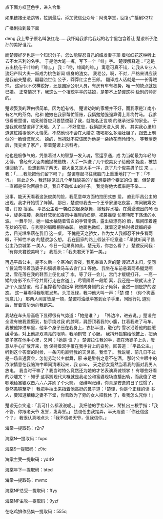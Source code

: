 点下面方框蓝色字，进入合集

如果链接无法跳转，拉到最后，添加微信公众号：阿斑学堂，回复:广播剧X212

广播剧拉到最下面

deng
我上辈子原名叫张红花……我怀疑我爹给我起的名字里包含着让
楚谡断子绝孙的美好诅咒。

而楚谡好歹也是一个知识分子，怎么能容忍自己的结发妻子顶
着张红花这种听上去不太吉利的名字。
于是他大笔一挥，写下一个「绯」字。
楚谡解释道：「这是五出桃花千叶绯的『绯』。」
我：「哟，绯闻的绯。」
寓意可真不错，让我从专业人流妇产科大夫一跃成为桃色新闻
缠身的渣女。
我老公，啊，不对，严格来讲应该是我前夫楚谡，翩翩浊世佳
公子，莽莽红尘白玉郎。
翻译成人话就是——长得贼帅。
这家伙不仅样貌好，还是国家公职人员，有房有车有权势，唯
一的缺点就是已婚。
正常情况下，我这么一个相貌平平的姑娘，是攀不上楚谡这种
级别的帅哥的。

楚谡娶我的理由很简单，因为姐有钱。
楚谡幼时的家境并不好，而我家是江南小有名气的茶商，他和
他娘在我家帮忙管账，我俩勉勉强强算得上青梅竹马。
我爹很看重楚谡，临死前答应只要楚谡娶了我，就能名正言顺
的继承张家的家业。
于是我就和楚谡拜了天地，入了……不好意思，我俩那天没入洞
房。
其实我心里知道这桩婚事他不太情愿，不然他也不会在大婚之
夜喝那么多酒壮胆子，跟去上刑似的一脸慷慨就义。
娘的，当初就不应该因为他是一朵娇花而怜惜他。
等我爹走后，我变卖了家产，带着楚谡上京科考。







他也是极争气的，凭借着过人的智慧一发入魂，官运亨通，成
为当朝最为年轻的太傅。
曾经有大臣向他抛橄榄枝，大手一挥送了几个貌美女子给他做
姬妾，被楚谡回绝了。
没想到隔了两天，那大臣又是大手一挥，送了几个俊美男子过
来……
我：「……我能把他们留下吗？」
楚谡卷起书往我脑门上重重地打了一下：「不行。」
除此之外，我还碰见过几个年轻貌美的丫鬟想要搏个妾室的位
置，但楚谡一直都是任你百般作妖，我自不动如山的样子。
我觉得他大概率是不举……







没事，能天天看着这张俊美的脸，我愿意单方面柏拉图式恋
爱。
直到平昌公主的出现，我才开始慌了阵脚。
那日，楚谡带我去一个王爷家里吃夜宴，席间觥筹交错，灯影
摇落。
平昌公主着一袭红衣起身献舞，她轻挥水袖，在潺潺流出的琴
音中，旋身摆腰，身段纤软犹如春风中摇晃的细柳，裙裳摇曳
仿若艳阳下荡漾的水波。
一舞毕时，她一幅水袖随着雪白的手臂滑落，露出极漂亮的
脸，眉间印着莲花状的花钿，与秀丽的眉眼相得益彰。
她面色微红，就着这定格时极妩媚的姿势，目光堪堪落在我们
这一桌。
不愧是天之骄女，作为女人我都忍不住多看两眼，不知性冷淡
的楚谡怎么想。
我在回家的路上假装不经意道：「早就听闻平昌公主乃京城第
一美人，今日一见果真如此。楚元芳，你怎么看？」
楚谡反问我：「有你夫君貌美吗？」
我摇头：「我夫君天下第一美。」




再遇平昌公主，是不久后一个寒冷的雪夜，我见奉旨入宫的楚
谡迟迟未归，便同丫鬟流莺带着汤婆子和狐裘乘马车去宫门口
等他。
我坐在车前悬着两条腿晃啊晃，雪花落在我的鞋面上便化成了
水，等了好一会儿，宫门才缓缓打开。
一高一矮的身影不疾不徐并肩行走在宫道上，尽管隔着一段距
离，我还是一眼就认出了那个人是楚谡，他手里撑着的油纸伞
微微向身侧的女子倾斜，全然一副庇护的姿态。
这一幕看得我眼眶发热，头顶泛绿，我冲他大叫一声：「楚
谡！（你个狗逼玩意儿）」
那两人闻言皆是一顿，楚谡将油纸伞塞到女子手里，同她行礼
道别后，冒着雪匆匆向我跑来。




我站在车头居高临下显得很有气势道：「她是谁？」
「外边冷，进去说。」楚谡完全没有被我震慑到，抬手绕过我
的膝弯，肩膀顶着我的小腹，扛着我进了马车。
我被他摔进车里，他半个身子压在我身上，衣衫半湿，融化的
雪水沿着他的脸缓缓滑落，对上他那双漂亮的眼睛，我顷刻软
了心肠。
我抖开狐裘给他披上，把汤婆子塞在他手心里，又问：「她是
谁？」
楚谡拉住我的手，摁在汤婆子上头，暖意从手心扩散开来，他
保持着双手覆在我手背上的姿势，回答道：「平昌公主。」
听到这个答案的时候，一条闪电直劈我的天灵盖，我悟了。
我说呢，前几日不过是一场普通宴会，怎能劳动公主献舞，原
来是醉翁之意不在酒。
那时公主眼中的浓浓情意在我脑海中瞬间清晰起来，我 giao，
天之骄女竟然当着我的面对我男人放电。
我当时干嘛了？我当时特么竟然还为她的才艺表演真诚领掌！
有哪些好看的沙雕文？ - 知乎
这事搁现代大概就是我老公和富婆现场直播出轨，而我傻了吧
唧地给富婆双击六六六并刷了个火箭。
张绯啊张绯，你真是安逸的日子过惯了，竟然愚钝至斯！
我把手抽出来指着他高挺的鼻子道：「楚谡，你是个正经的读
书人，要知道糟糠之妻不下堂，你若敢为了旁的女人把我休
了，看我怎么咒你！」




楚谡无奈笑道：「我可什么都没说呢。」
我把他的手抬起来，掰扯出三根手指：「我不管，你跟老天爷
发誓，发毒誓。」
楚谡任由我摆弄，半天眉道：「你还信这个？」
我很认真地点头：「我不信老天爷，但我信你。」



海棠—提取码：r2n7

海棠N—提取码：fupc

海棠S—提取码：z9tc

海棠主受—提取码：yd49

海棠年下—提取码：bted

海棠—提取码：mvmc

海棠NP总受—提取码：ffyy

海棠NP主攻—提取码：9yzf

在吃鸡排作品集—提取码：555q

